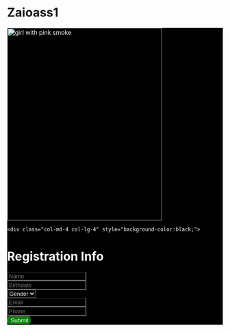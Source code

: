 # Zaioass1
<!DOCTYPE html>
<html>
</head>
<title>Registration Form</title>
<meta name="viewport" content="width=device-width, initial-scale=1, shrink-to-fit=no">
<!-- Latest compiled and minified CSS -->
<link rel="stylesheet" href="https://stackpath.bootstrapcdn.com/bootstrap/3.4.1/css/bootstrap.min.css" integrity="sha384-HSMxcRTRxnN+Bdg0JdbxYKrThecOKuH5zCYotlSAcp1+c8xmyTe9GYg1l9a69psu" crossorigin="anonymous">
<body>
<script src="https://kit.fontawesome.com/a076d05399.js"></script>
 <style>
.background-color {
background-color:black;
color: white;
}
.button {
background-color: green;
border-radius: 8px;
color: white;
}
</style>
<div class="background-color">
<div class="container">
<div class="row">
    <div class="col-md-2 col-lg-2" style="background-color:black;">
</div>
  <div class="row">
    <div class="col-md-4 col-lg-4" style="background-color:black;">
<img src="girl_smoke.jpg" alt="girl with pink smoke" style= "width: 362px; height: 450px;">
</div>
  <div class="row">
<form action="/action_page.php">

    <div class="col-md-4 col-lg-4" style="background-color:black;">
<h1>Registration Info</h1>
<div class="form-group">
<input type ="text" placeholder ="Name" class="form-control" id="usr" style="color: white; background-color: black;"> 
</div>
<div class="form-group">
<input type="text" placeholder="Birthdate" class="form-control" id="date" style="color: white; background-color: black;"><i class="far fa-calendar fa-pull-right" style="color: white;"></i>
</div>

<div class="form-group">
             <select id = "gender" style="color: white; background-color: black;">
               <option value>Gender</option>
               <option value>Male</option>
               <option value>Female</option>
               <option>Other</option>
             </select>
</div>

<div class="form-group">
<input type ="email" placeholder="Email" class="form-control" id="email" style="color: white; background-color: black;">
</div>
<div class="form-group">
<input type ="number" placeholder="Phone" class="form-control" id="number" style="color: white; background-color: black;">
</div>
<div class="form-group">
<button type="submit" class="button">Submit</button>
</div>
<div class="row">
    <div class="col-md-2 col-lg-2" style="background-color:black;">
</div>
</div>
<!-- Latest compiled and minified JavaScript -->
<script src="https://stackpath.bootstrapcdn.com/bootstrap/3.4.1/js/bootstrap.min.js" integrity="sha384-aJ21OjlMXNL5UyIl/XNwTMqvzeRMZH2w8c5cRVpzpU8Y5bApTppSuUkhZXN0VxHd" crossorigin="anonymous"></script>
<!-- Latest compiled and minified JavaScript -->
<script src="https://stackpath.bootstrapcdn.com/bootstrap/3.4.1/js/bootstrap.min.js" integrity="sha384-aJ21OjlMXNL5UyIl/XNwTMqvzeRMZH2w8c5cRVpzpU8Y5bApTppSuUkhZXN0VxHd" crossorigin="anonymous"></script>
</body>
</html>
